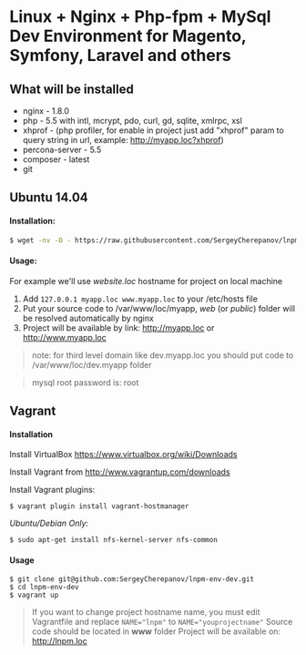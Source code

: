 Linux + Nginx + Php-fpm + MySql Dev Environment for Magento, Symfony, Laravel and others
===============================

## What will be installed

* nginx - 1.8.0
* php - 5.5 with intl, mcrypt, pdo, curl, gd, sqlite, xmlrpc, xsl
* xhprof - (php profiler, for enable in project just add "xhprof" param to query string in url, example: http://myapp.loc?xhprof)
* percona-server - 5.5
* composer - latest
* git

## Ubuntu 14.04

#### Installation:

```bash
$ wget -nv -O - https://raw.githubusercontent.com/SergeyCherepanov/lnpm-env-dev/master/install-1404.sh | sudo bash
```

#### Usage:

For example we'll use *website.loc* hostname for project on local machine

1. Add `127.0.0.1 myapp.loc www.myapp.loc` to your /etc/hosts file
2. Put your source code to /var/www/loc/myapp, *web* (or *public*) folder will be resolved automatically by nginx
3. Project will be available by link: http://myapp.loc or http://www.myapp.loc

> note: for third level domain like dev.myapp.loc you should put code to /var/www/loc/dev.myapp folder

> mysql root password is: root

## Vagrant

#### Installation

Install VirtualBox https://www.virtualbox.org/wiki/Downloads

Install Vagrant from http://www.vagrantup.com/downloads

Install Vagrant plugins:

    $ vagrant plugin install vagrant-hostmanager

*Ubuntu/Debian Only:*

    $ sudo apt-get install nfs-kernel-server nfs-common

#### Usage

    $ git clone git@github.com:SergeyCherepanov/lnpm-env-dev.git
    $ cd lnpm-env-dev
    $ vagrant up

> If you want to change project hostname name, you must edit Vagrantfile and replace `NAME="lnpm"` to `NAME="youprojectname"`
> Source code should be located in **www** folder
> Project will be available on: http://lnpm.loc



